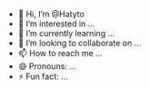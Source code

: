 - 👋 Hi, I’m @Hatyto
- 👀 I’m interested in ...
- 🌱 I’m currently learning ...
- 💞️ I’m looking to collaborate on ...
- 📫 How to reach me ...
- 😄 Pronouns: ...
- ⚡ Fun fact: ...

<!---
Hatyto/Hatyto is a ✨ special ✨ repository because its `README.md` (this file) appears on your GitHub profile.
You can click the Preview link to take a look at your changes.
--->

